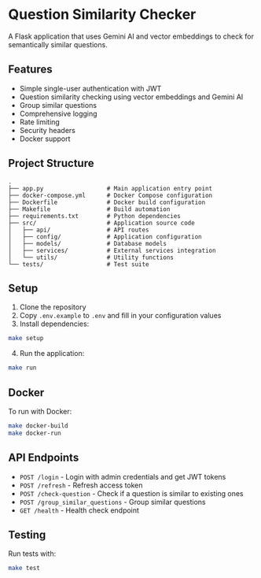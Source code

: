 # Question Similarity Checker

A Flask application that uses Gemini AI and vector embeddings to check for semantically similar questions.

## Features

- Simple single-user authentication with JWT
- Question similarity checking using vector embeddings and Gemini AI
- Group similar questions
- Comprehensive logging
- Rate limiting
- Security headers
- Docker support

## Project Structure

```
.
├── app.py                  # Main application entry point
├── docker-compose.yml      # Docker Compose configuration
├── Dockerfile              # Docker build configuration
├── Makefile                # Build automation
├── requirements.txt        # Python dependencies
├── src/                    # Application source code
│   ├── api/                # API routes
│   ├── config/             # Application configuration
│   ├── models/             # Database models
│   ├── services/           # External services integration
│   └── utils/              # Utility functions
└── tests/                  # Test suite
```

## Setup

1. Clone the repository
2. Copy `.env.example` to `.env` and fill in your configuration values
3. Install dependencies:

```bash
make setup
```

4. Run the application:

```bash
make run
```

## Docker

To run with Docker:

```bash
make docker-build
make docker-run
```

## API Endpoints

- `POST /login` - Login with admin credentials and get JWT tokens
- `POST /refresh` - Refresh access token
- `POST /check-question` - Check if a question is similar to existing ones
- `POST /group_similar_questions` - Group similar questions
- `GET /health` - Health check endpoint

## Testing

Run tests with:

```bash
make test
```